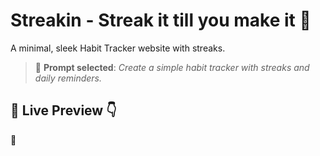 # Streakin - Streak it till you make it 🌟

A minimal, sleek Habit Tracker website with streaks.
> 📝 **Prompt selected**: *Create a simple habit tracker with streaks and daily reminders.*
## 🔗 Live Preview 👇

🔴 
